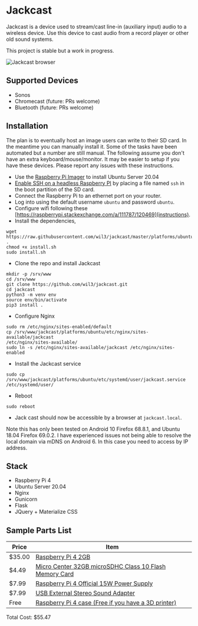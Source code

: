 # Jackcast
Jackcast is a device used to stream/cast line-in (auxiliary input) audio to a
wireless device. Use this device to cast audio from a record player or other
old sound systems. 

This project is stable but a work in progress.

![Jackcast browser](https://github.com/wil3/jackcast/blob/master/.github/images/app-desktop.png)

## Supported Devices
* Sonos
* Chromecast (future: PRs welcome)
* Bluetooth (future: PRs welcome)

## Installation
The plan is to eventually host an image users can write to their SD card. In
the meantime you can manually install it. Some of the tasks have been automated
but a number are still manual. The following assume you don't have
an extra keyboard/mouse/monitor. It may be easier to setup if you have these
devices. Please report any issues with these instructions.

* Use the [Raspberry Pi
  Imager](https://www.raspberrypi.org/documentation/installation/installing-images/)
to install Ubuntu Server 20.04
* [Enable SSH on a headless Raspberry PI](https://www.raspberrypi.org/documentation/remote-access/ssh/)
 by placing a file named `ssh` in the boot partition of the SD card.
* Connect the Raspberry Pi to an ethernet port on your router.
* Log into using the default username `ubuntu` and password `ubuntu`.
* Configure wifi following these
  [https://raspberrypi.stackexchange.com/a/111787/120469](instructions).
* Install the dependencies,
```
wget https://raw.githubusercontent.com/wil3/jackcast/master/platforms/ubuntu/install.sh .
chmod +x install.sh
sudo install.sh
```
* Clone the repo and install Jackcast
```
mkdir -p /srv/www
cd /srv/www
git clone https://github.com/wil3/jackcast.git
cd jackcast
python3 -m venv env
source env/bin/activate
pip3 install .
```
* Configure Nginx
```
sudo rm /etc/nginx/sites-enabled/default
cp /srv/www/jackcast/platforms/ubuntu/etc/nginx/sites-available/jackcast
/etc/nginx/sites-available/
sudo ln -s /etc/nginx/sites-available/jackcast /etc/nginx/sites-enabled
```
* Install the Jackcast service 
```
sudo cp /srv/www/jackcast/platforms/ubuntu/etc/systemd/user/jackcast.service
/etc/systemd/user/
```
* Reboot
```
sudo reboot
```
* Jack cast should now be accessible by a browser at `jackcast.local`. 

Note this has only been tested on Android 10 Firefox 68.8.1, and Ubuntu 18.04
Firefox 69.0.2. I have experienced issues not being able to resolve the local
domain via mDNS on Android 6. In this case you need to access by IP address.

## Stack
* Raspberry Pi 4
* Ubuntu Server 20.04
* Nginx
* Gunicorn
* Flask
* JQuery + Materialize CSS

## Sample Parts List 

| Price | Item |
| ------| -----|
| $35.00 | [Raspberry Pi 4 2GB](https://www.microcenter.com/product/621439/raspberry-pi-4-model-b---2gb-ddr4)|
| $4.49  | [Micro Center 32GB microSDHC Class 10 Flash Memory Card](https://www.microcenter.com/product/485584/micro-center-32gb-microsdhc-class-10-flash-memory-card) | 
| $7.99  | [Raspberry Pi 4 Official 15W Power Supply](https://www.microcenter.com/product/608170/raspberry-pi-4-official-15w-power-supply-us---black) | 
| $7.99  | [USB External Stereo Sound Adapter](https://www.amazon.com/gp/product/B00OJ5AV8I/ref=ppx_yo_dt_b_asin_title_o08_s00?ie=UTF8&psc=1) | 
| Free   | [Raspberry Pi 4 case (Free if you have a 3D printer)](https://www.thingiverse.com/thing:3723561) |

Total Cost: $55.47
